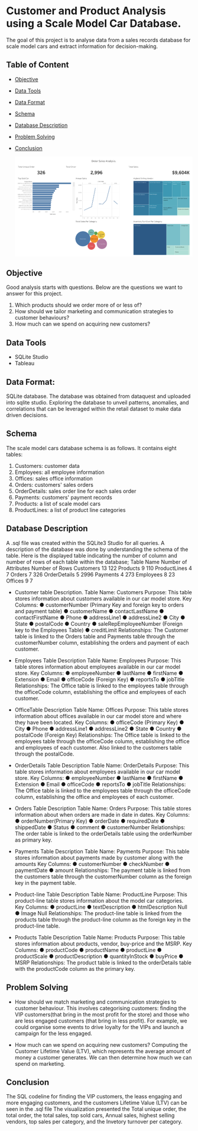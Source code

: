 # Customer and Product Analysis using a Scale Model Car Database.

The goal of this project is to analyse data from a sales records database for scale model
cars and extract information for decision-making.

## Table of Content
- [Objective](objective)
- [Data Tools](data-tools)
- [Data Format](data-format)
- [Schema](schema)
- [Database Description](database-description)
- [Problem Solving](problem-solving)
- [Conclusion](conclusion)

  ![Dashboard](DashboardTableau.png)  

## Objective
Good analysis starts with questions. Below are the questions we want to answer for this project.
1. Which products should we order more of or less of?
2. How should we tailor marketing and communication strategies to customer behaviours?
3. How much can we spend on acquiring new customers?

## Data Tools
- SQLite Studio
- Tableau

## Data Format: 
SQLite database.
The database was obtained from dataquest and uploaded into sqlite studio. Exploring the
database to unveil patterns, anomalies, and correlations that can be leveraged within the
retail dataset to make data driven decisions.

## Schema
The scale model cars database schema is as follows.
It contains eight tables:
1. Customers: customer data
2. Employees: all employee information
3. Offices: sales office information
4. Orders: customers' sales orders
5. OrderDetails: sales order line for each sales order
6. Payments: customers' payment records
7. Products: a list of scale model cars
8. ProductLines: a list of product line categories

## Database Description
A .sql file was created within the SQLite3 Studio for all queries. A description of the database
was done by understanding the schema of the table.
Here is the displayed table indicating the number of column and number of rows of each
table within the database;
Table Name Number of Attributes Number of Rows
Customers 13 122
Products 9 110
ProductLines 4 7
Orders 7 326
OrderDetails 5 2996
Payments 4 273
Employees 8 23
Offices 9 7

- Customer table Description.
Table Name: Customers
Purpose: This table stores information about customers available in our car model store.
Key Columns:
● customerNumber (Primary Key and foreign key to orders and payment table)
● customerName
● contactLastName
● contactFirstName
● Phone
● addressLine1
● addressLine2
● City
● State
● postalCode
● Country
● saleRepEmployeeNumber (Foreign key to the Employees Table)
● creditLimit
Relationships: The Customer table is linked to the Orders table and Payments table
through the customerNumber column, establishing the orders and payment of each
customer.

- Employees Table Description
Table Name: Employees
Purpose: This table stores information about employees available in our car model store.
Key Columns:
● employeeNumber
● lastName
● firstName
● Extension
● Email
● officeCode (Foreign Key)
● reportsTo
● jobTitle
Relationships: The Office table is linked to the employees table through the officeCode
column, establishing the office and employees of each customer.

- OfficeTable Description
Table Name: Offices
Purpose: This table stores information about offices available in our car model store and
where they have been located.
Key Columns:
● officeCode (Primary Key)
● City
● Phone
● addressLine1
● addressLine2
● State
● Country
● postalCode (Foreign Key)
Relationships: The Office table is linked to the employees table through the officeCode
column, establishing the office and employees of each customer. Also linked to the
customers table through the postalCode.

- OrderDetails Table Description
Table Name: OrderDetails
Purpose: This table stores information about employees available in our car model store.
Key Columns:
● employeeNumber
● lastName
● firstName
● Extension
● Email
● officeCode
● reportsTo
● jobTitle
Relationships: The Office table is linked to the employees table through the officeCode
column, establishing the office and employees of each customer.

- Orders Table Description
Table Name: Orders
Purpose: This table stores information about when orders are made in date in dates.
Key Columns:
● orderNumber(Primary Key)
● orderDate
● requiredDate
● shippedDate
● Status
● comment
● customerNumber
Relationships: The order table is linked to the orderDetails table using the orderNumber as
primary key.

- Payments Table Description
Table Name: Payments
Purpose: This table stores information about payments made by customer along with the
amounts
Key Columns:
● customerNumber
● checkNumber
● paymentDate
● amount
Relationships: The payment table is linked from the customers table through the
customerNumber column as the foreign key in the payment table.

- Product-line Table Description
Table Name: ProductLine
Purpose: This product-line table stores information about the model car categories.
Key Columns:
● productLine
● textDescription
● htmlDescription Null
● Image Null
Relationships: The product-line table is linked from the products table through the
product-line column as the foreign key in the product-line table.

- Products Table Description
Table Name: Products
Purpose: This table stores information about products, vendor, buy-price and the MSRP.
Key Columns:
● productCode
● productName
● productLine
● productScale
● productDescription
● quantityInStock
● buyPrice
● MSRP
Relationships: The product table is linked to the orderDetails table with the productCode
column as the primary key.

## Problem Solving 
- How should we match marketing and communication strategies to customer behaviour.
This involves categorising customers: finding the VIP customers(that bring in the
most profit for the store) and those who are less engaged customers (that bring in
less profit). For example, we could organise some events to drive loyalty for the VIPs
and launch a campaign for the less engaged.

- How much can we spend on acquiring new customers?
Computing the Customer Lifetime Value (LTV), which represents the average
amount of money a customer generates. We can then determine how much we can
spend on marketing.

## Conclusion 
The SQL codeline for finding the VIP customers, the leass engaging and more engaging customers, and the customers Lifetime Value (LTV) can be seen in the .sql file
The visualization presented the Total unique order, the total order, the total sales, top sold cars, Annual sales, highest selling vendors, top sales per category, and the Invetory turnover per category.
